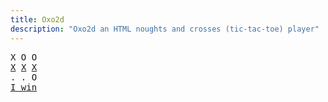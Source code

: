 ```yaml
---
title: Oxo2d 
description: "Oxo2d an HTML noughts and crosses (tic-tac-toe) player"
---
```


<pre class="oxo2d">
X O O
<u>X</u> <u>X</u> <u>X</u>
. . O
<a href="../">I win</a>
</pre>

